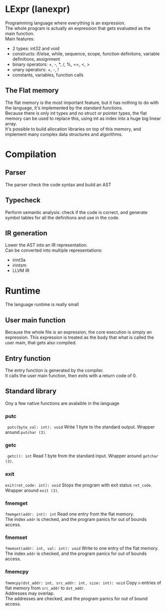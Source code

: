 # LExpr (lanexpr)

Programming language where everything is an expression.  
The whole program is actually an expression that gets evaluated as the main function.  
Main features:
- 2 types: int32 and void
- constructs: if/else, while, sequence, scope, function definitons, variable definitions, assignment
- binary operators: +, -, *, /, %, ==, <, >
- unary operators: +, -, !
- constants, variables, function calls

## The Flat memory

The flat memory is the most important feature, but it has nothing to do with the language, it's implemented by the standard functions.  
Because there is only int types and no struct or pointer types, the flat memory can be used to replace this, using int as index into a huge big linear array.  
It's possible to build allocation libraries on top of this memory, and implement many complex data structures and algorithms.

# Compilation

## Parser

The parser check the code syntax and build an AST

## Typecheck

Perform semantic analysis: check if the code is correct, and generate symbol tables for all the definitions and use in the code.

## IR generation

Lower the AST into an IR representation.  
Can be converted into multiple representations:
- irint3a
- irintsm
- LLVM IR


# Runtime

The language runtime is really small

## User main function

Because the whole file is an expression, the core execution is simply an expression. 
This expression is treated as the body that what is called the user main, that gets also compiled.

## Entry function

The entry function is generated by the compiler.  
It calls the user main function, then exits with a return code of 0.

## Standard library

Ony a few native functions are avalaible in the language

### putc

``` putc(byte_val: int): void```
Write 1 byte to the standard output. Wrapper around `putchar (3)`.

### getc

``` getc(): int```
Read 1 byte from the standard input. Wrapper around `getchar (3)`.

### exit

```exit(ret_code: int): void```
Stops the program with exit status `ret_code`. Wrapper around `exit (3)`.

### fmemget

```fmemget(addr: int): int```
Read one entry from the flat memory.  
The index `addr` is checked, and the program panics for out of bounds access.

### fmemset

```fmemset(addr: int, val: int): void```
Write to one entry of the flat memory.  
The index `addr` is checked, and the program panics for out of bounds access.

### fmemcpy

```fmemcpy(dst_addr: int, src_addr: int, size: int): void```
Copy `n` entries of flat memory from `src_addr` to `dst_addr`.  
Addresses may overlap.  
The addresses are checked, and the program panics for out of bound access.
